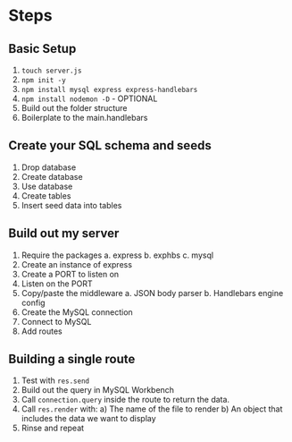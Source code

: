 # Steps
## Basic Setup
1. `touch server.js`
2. `npm init -y`
3. `npm install mysql express express-handlebars`
4. `npm install nodemon -D` - OPTIONAL
5. Build out the folder structure
6. Boilerplate to the main.handlebars

## Create your SQL schema and seeds
1. Drop database
2. Create database
3. Use database
4. Create tables
5. Insert seed data into tables

## Build out my server
1. Require the packages 
    a. express
    b. exphbs
    c. mysql
2. Create an instance of express
3. Create a PORT to listen on 
4. Listen on the PORT
5. Copy/paste the middleware
    a. JSON body parser
    b. Handlebars engine config
6. Create the MySQL connection
7. Connect to MySQL
8. Add routes 

## Building a single route
1. Test with `res.send`
2. Build out the query in MySQL Workbench
3. Call `connection.query` inside the route to return the data.
4. Call `res.render` with:
    a) The name of the file to render
    b) An object that includes the data we want to display
5. Rinse and repeat 